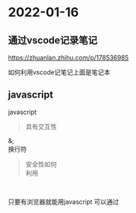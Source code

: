 # 2022-01-16
## 通过vscode记录笔记
https://zhuanlan.zhihu.com/p/178536985

如何利用vscode记笔记上面是笔记本

## javascript
javascript
>具有交互性


&;<br>换行符
>安全性如何<br>
利用
<br>
<p>只要有浏览器就能用javascript
可以通过<script><script>同样可已通过创建一个新的文件进行新的文件进行多个费用
>javascript 数据类型number string object boolean function

##关系比较
<p>全等于的关系云散 == === 
==值比较不比较类型，===全部比较同时比较类型
&& || | 且运算 或运算 取反运算
if else 语句表示有所不同
当表达式全为真的时候返回最后一个表达式的值
当表达式全为假的时候，返回第一个值为假
只要第一个表达式的值为真，返回第一个表达式为真的值。
数组：var数组名=[] var 数组名=[]
javascript函数 函数的两种定义方式
function f(){
    函数呢容
}
无参函数运行

javascript函数不允许重载，后定义的函数会覆盖前面的函数。
javascript中的类
javascaipt中的事件
onload 加载完成时间 页面加载完成后，常用于做页面js初始化操作
onclick 常用于按钮的点击相应操作
onblur 失去焦点事件 常用于输入框失去焦点后验证其输入内容是否合法
onchange 内容发生改变事件 常用于下拉列表和输入框内容发生改变后操作
onsubmit 表单提交事件 常用于表单独提交前，验证所有表单项是否合法
静态注册事件：通过html标签的时间属性直接赋予事件响应后的代码，叫时间注册时间而定

DOM模型 document Object Model
将标签文本转化为对象